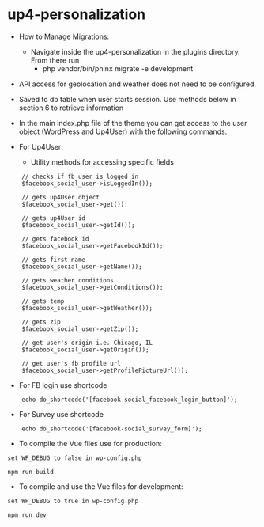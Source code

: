 # up4-personalization

- How to Manage Migrations:
  - Navigate inside the up4-personalization in the plugins directory. From there run
    - php vendor/bin/phinx migrate -e development

- API access for geolocation and weather does not need to be configured.
-   Saved to db table when user starts session. Use methods below in section 6 to retrieve information
- In the main index.php file of the theme you can get access to the user object (WordPress and Up4User) with
the following commands.

- For Up4User:
  - Utility methods for accessing specific fields

```
    // checks if fb user is logged in
    $facebook_social_user->isLoggedIn());

    // gets up4User object
    $facebook_social_user->get());

    // gets up4User id
    $facebook_social_user->getId());

    // gets facebook id
    $facebook_social_user->getFacebookId());

    // gets first name
    $facebook_social_user->getName());

    // gets weather conditions
    $facebook_social_user->getConditions());

    // gets temp
    $facebook_social_user->getWeather());

    // gets zip
    $facebook_social_user->getZip());

    // get user's origin i.e. Chicago, IL
    $facebook_social_user->getOrigin());

    // get user's fb profile url
    $facebook_social_user->getProfilePictureUrl());
```

- For FB login use shortcode

```
    echo do_shortcode('[facebook-social_facebook_login_button]');
```

- For Survey use shortcode

```
    echo do_shortcode('[facebook-social_survey_form]');
```
- To compile the Vue files use for production:

```
set WP_DEBUG to false in wp-config.php

npm run build
```
- To compile and use the Vue files for development:

```
set WP_DEBUG to true in wp-config.php

npm run dev
```
